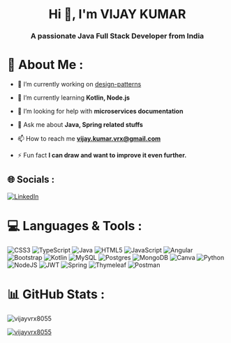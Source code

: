 <h1 align="center">Hi 👋, I'm VIJAY KUMAR</h1>

<h3 align="center">A passionate Java Full Stack Developer from India</h3>


# 💫 About Me :
<p>
 
- 🔭 I’m currently working on [design-patterns](https://github.com/vijayvrx8055/design-patterns)

- 🌱 I’m currently learning **Kotlin, Node.js**

- 🤔 I’m looking for help with **microservices documentation**

- 💬 Ask me about **Java, Spring related stuffs**

- 📫 How to reach me **vijay.kumar.vrx@gmail.com**

- ⚡ Fun fact **I can draw and want to improve it even further.**
</p>

## 🌐 Socials :
[![LinkedIn](https://img.shields.io/badge/LinkedIn-%230077B5.svg?logo=linkedin&logoColor=white)](https://www.linkedin.com/in/vijay-kumar-51487a292/) 

# 💻 Languages & Tools :
![CSS3](https://img.shields.io/badge/css3-%231572B6.svg?style=for-the-badge&logo=css3&logoColor=white) ![TypeScript](https://img.shields.io/badge/typescript-%23007ACC.svg?style=for-the-badge&logo=typescript&logoColor=white) ![Java](https://img.shields.io/badge/java-%23ED8B00.svg?style=for-the-badge&logo=java&logoColor=white) ![HTML5](https://img.shields.io/badge/html5-%23E34F26.svg?style=for-the-badge&logo=html5&logoColor=white) ![JavaScript](https://img.shields.io/badge/javascript-%23323330.svg?style=for-the-badge&logo=javascript&logoColor=%23F7DF1E) ![Angular](https://img.shields.io/badge/angular-%23DD0031.svg?style=for-the-badge&logo=angular&logoColor=white) ![Bootstrap](https://img.shields.io/badge/bootstrap-%23563D7C.svg?style=for-the-badge&logo=bootstrap&logoColor=white) ![Kotlin](https://img.shields.io/badge/kotlin-%230095D5.svg?style=for-the-badge&logo=kotlin&logoColor=white) ![MySQL](https://img.shields.io/badge/mysql-%2300f.svg?style=for-the-badge&logo=mysql&logoColor=white) ![Postgres](https://img.shields.io/badge/postgres-%23316192.svg?style=for-the-badge&logo=postgresql&logoColor=white) ![MongoDB](https://img.shields.io/badge/MongoDB-%234ea94b.svg?style=for-the-badge&logo=mongodb&logoColor=white) ![Canva](https://img.shields.io/badge/Canva-%2300C4CC.svg?style=for-the-badge&logo=Canva&logoColor=white) ![Python](https://img.shields.io/badge/python-3670A0?style=for-the-badge&logo=python&logoColor=ffdd54) ![NodeJS](https://img.shields.io/badge/node.js-6DA55F?style=for-the-badge&logo=node.js&logoColor=white) ![JWT](https://img.shields.io/badge/JWT-black?style=for-the-badge&logo=JSON%20web%20tokens) ![Spring](https://img.shields.io/badge/spring-%236DB33F.svg?style=for-the-badge&logo=spring&logoColor=white) ![Thymeleaf](https://img.shields.io/badge/Thymeleaf-%23005C0F.svg?style=for-the-badge&logo=Thymeleaf&logoColor=white) ![Postman](https://img.shields.io/badge/Postman-FF6C37?style=for-the-badge&logo=postman&logoColor=white)

# 📊 GitHub Stats :
<p align="left"> <img src="https://komarev.com/ghpvc/?username=vijayvrx8055&label=Profile%20views&color=0e75b6&style=flat" alt="vijayvrx8055" /> </p>

<p align="left"> <a href="https://github.com/ryo-ma/github-profile-trophy"><img src="https://github-profile-trophy.vercel.app/?username=vijayvrx8055" alt="vijayvrx8055" /></a> </p>

<p align="left"> <a href="https://twitter.com/" target="blank"><img src="https://img.shields.io/twitter/follow/?logo=twitter&style=for-the-badge" alt="" /></a> </p>





